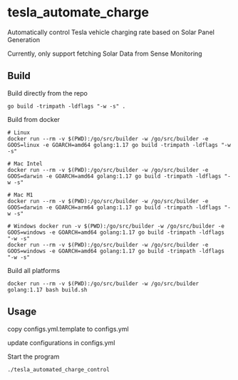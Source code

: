 # tesla_automate_charge
Automatically control Tesla vehicle charging rate based on Solar Panel Generation

Currently, only support fetching Solar Data from Sense Monitoring

## Build
Build directly from the repo
```text
go build -trimpath -ldflags "-w -s" .
```

Build from docker
```text
# Linux
docker run --rm -v $(PWD):/go/src/builder -w /go/src/builder -e GOOS=linux -e GOARCH=amd64 golang:1.17 go build -trimpath -ldflags "-w -s"

# Mac Intel
docker run --rm -v $(PWD):/go/src/builder -w /go/src/builder -e GOOS=darwin -e GOARCH=amd64 golang:1.17 go build -trimpath -ldflags "-w -s"  

# Mac M1
docker run --rm -v $(PWD):/go/src/builder -w /go/src/builder -e GOOS=darwin -e GOARCH=arm64 golang:1.17 go build -trimpath -ldflags "-w -s"

# Windows docker run -v $(PWD):/go/src/builder -w /go/src/builder -e GOOS=windows -e GOARCH=amd64 golang:1.17 go build -trimpath -ldflags "-w -s"
docker run --rm -v $(PWD):/go/src/builder -w /go/src/builder -e GOOS=windows -e GOARCH=amd64 golang:1.17 go build -trimpath -ldflags "-w -s"
```

Build all platforms
```text
docker run --rm -v $(PWD):/go/src/builder -w /go/src/builder golang:1.17 bash build.sh
```


## Usage
copy configs.yml.template to configs.yml

update configurations in configs.yml

Start the program
```bash
./tesla_automated_charge_control
```
